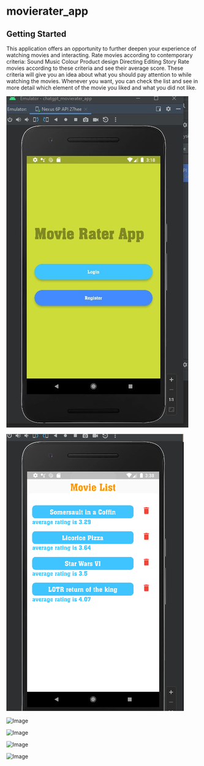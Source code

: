 # movierater_app


## Getting Started

This application offers an opportunity to further deepen your experience of watching movies and interacting.
Rate movies according to contemporary criteria:
    Sound
    Music
    Colour
    Product design
    Directing
    Editing
    Story
Rate movies according to these criteria and see their average score.
These criteria will give you an idea about what you should pay attention to while watching the movies.
Whenever you want, you can check the list and see in more detail which element of the movie you liked and what you did not like.


![Image](https://github.com/remre/movie_rater_app/blob/main/readmephotos/welcomescreen.jpg)

![Image](https://github.com/remre/movie_rater_app/blob/main/readmephotos/movielist.png)

![Image](https://github.com/remre/movie_rater_app/blob/main/readmephotos/addmovie_1.jpg)

![Image](https://github.com/remre/movie_rater_app/blob/main/readmephotos/addmovie_2.jpg)

![Image](https://github.com/remre/movie_rater_app/blob/main/readmephotos/main_page.jpg)

![Image](https://github.com/remre/movie_rater_app/blob/main/readmephotos/update_movie.jpg)






